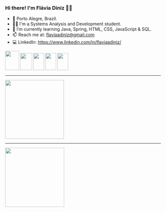 ### Hi there! I'm Flávia Diniz 👩‍💻

- 📍 Porto Alegre, Brazil.
- 👩‍🎓 I'm a Systems Analysis and Development student.
- 🌱 I’m currently learning Java, Spring, HTML, CSS, JavaScript & SQL.
- 📫 Reach me at: flaviaadiniz@gmail.com
- 💻 LinkedIn: https://www.linkedin.com/in/flaviaadiniz/

<div>
<img height="62px" width="45px" src="https://cdn.jsdelivr.net/gh/devicons/devicon/icons/java/java-original-wordmark.svg" />
<img height="55px" width="38px" src="https://cdn.jsdelivr.net/gh/devicons/devicon/icons/spring/spring-original.svg" />       
<img height="55px" width="35px" src="https://cdn.jsdelivr.net/gh/devicons/devicon/icons/html5/html5-original.svg" />        
<img height="55px" width="35px" src="https://cdn.jsdelivr.net/gh/devicons/devicon/icons/css3/css3-original.svg" />
<img height="55px" width="35px" src="https://cdn.jsdelivr.net/gh/devicons/devicon/icons/javascript/javascript-original.svg"/>          
</div>
<hr>

<div>
<a href="github.com/flaviaadiniz">
<img height="190em" src="https://github-readme-stats.vercel.app/api?username=flaviaadiniz&show_icons=true&theme=dracula"/>
<hr>
<img height="191em" src="https://github-readme-stats.vercel.app/api/top-langs/?username=flaviaadiniz&layout=compact&theme=dracula"/>
</div>

